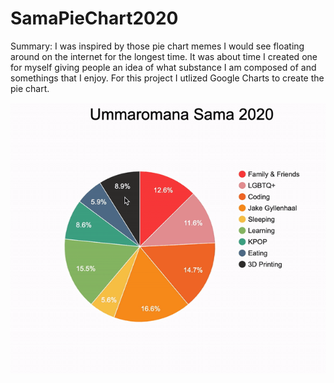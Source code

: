 # SamaPieChart2020

Summary: I was inspired by those pie chart memes I would see floating around on the internet for the longest time. It was about time I created one for myself giving people an idea of what substance I am composed of and somethings that I enjoy. For this project I utlized Google Charts to create the pie chart.

![](sama.gif)
